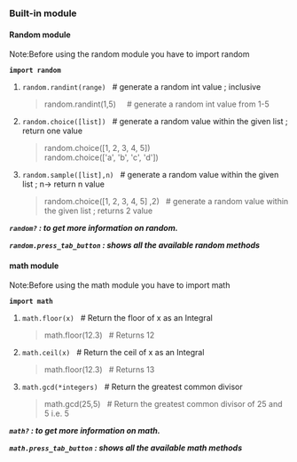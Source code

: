 ### Built-in module


#### Random module

Note:Before using the random module you have to import random

**`import random`**

1. `random.randint(range)` &nbsp; # generate a random int value ; inclusive 

    >random.randint(1,5)  &nbsp;  &nbsp; # generate a random int value from 1-5  

2. `random.choice([list])` &nbsp; #  generate a random value within the given list ; return one value  

    >random.choice([1, 2, 3, 4, 5])  
    >random.choice(['a', 'b', 'c', 'd'])  

3. `random.sample([list],n)`  &nbsp; #  generate a random value within the given list ; n-> return n value

    >random.choice([1, 2, 3, 4, 5] ,2)  &nbsp; #  generate a random value within the given list ; returns 2 value

***`random?` : to get more information on random.***  

***`random.press_tab_button` : shows all the available random methods***


#### math module

Note:Before using the math module you have to import math

**`import math`**

1. `math.floor(x)` &nbsp; # Return the floor of x as an Integral

    > math.floor(12.3) &nbsp; # Returns 12

2. `math.ceil(x)` &nbsp; # Return the ceil of x as an Integral

    >math.floor(12.3) &nbsp; # Returns 13

3. `math.gcd(*integers)`  &nbsp; # Return the greatest common divisor

    >math.gcd(25,5) &nbsp; # Return the greatest common divisor of 25 and 5 i.e. 5

***`math?` : to get more information on math.***  

***`math.press_tab_button` : shows all the available math methods***
